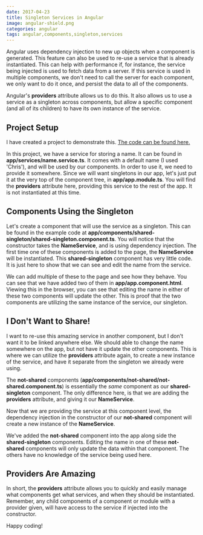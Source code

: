 ```yaml
---
date: 2017-04-23
title: Singleton Services in Angular
image: angular-shield.png
categories: angular
tags: angular,components,singleton,services
---
```

Angular uses dependency injection to new up objects when a component is generated.  This feature can also be used to re-use a service that is already instantiated.  This can help with performance if, for instance, the service being injected is used to fetch data from a server.  If this service is used in multiple components, we don't need to call the server for each component, we only want to do it once, and persist the data to all of the components.

Angular's **providers** attribute allows us to do this.  It also allows us to use a service as a singleton across components, but allow a specific component (and all of its children) to have its own instance of the service.

## Project Setup

I have created a project to demonstrate this.  [The code can be found here.](https://github.com/BaronVonPerko/ChrisPerko.NET-Demos/tree/master/SingletonServiceExample)

In this project, we have a service for storing a name.  It can be found in **app/services/name.service.ts**.  It comes with a default name (I used 'Chris'), and will be used by our components.  In order to use it, we need to provide it somewhere.  Since we will want singletons in our app, let's just put it at the very top of the component tree, in **app/app.module.ts**.  You will find the **providers** attribute here, providing this service to the rest of the app.  It is not instantiated at this time.

## Components Using the Singleton

Let's create a component that will use the service as a singleton.  This can be found in the example code at **app/components/shared-singleton/shared-singleton.component.ts**.  You will notice that the constructor takes the **NameService**, and is using dependency injection.  The first time one of these components is added to the page, the **NameService** will be instantiated.  This **shared-singleton** component has very little code.  It is just here to show that we can see and edit the name from the service.

We can add multiple of these to the page and see how they behave.  You can see that we have added two of them in **app/app.component.html**.  Viewing this in the browser, you can see that editing the name in either of these two components will update the other.  This is proof that the two components are utilizing the same instance of the service, our singleton.

## I Don't Want to Share!

I want to re-use this amazing service in another component, but I don't want it to be linked anywhere else.  We should able to change the name somewhere on the app, but not have it update the other components.  This is where we can utilize the **providers** attribute again, to create a new instance of the service, and have it separate from the singleton we already were using.

The **not-shared** components (**app/components/not-shared/not-shared.component.ts**) is essentially the *same* component as our **shared-singleton** component.  The only difference here, is that we are adding the **providers** attribute, and giving it our **NameService**.

Now that we are providing the service at this component level, the dependency injection in the constructor of our **not-shared** component will create a new instance of the **NameService**.

We've added the **not-shared** component into the app along side the **shared-singleton** components.  Editing the name in one of these **not-shared** components will only update the data within that component.  The others have no knowledge of the service being used here.

## Providers Are Amazing

In short, the **providers** attribute allows you to quickly and easily manage what components get what services, and when they should be instantiated.  Remember, any child components of a component or module with a provider given, will have access to the service if injected into the constructor.

Happy coding!
